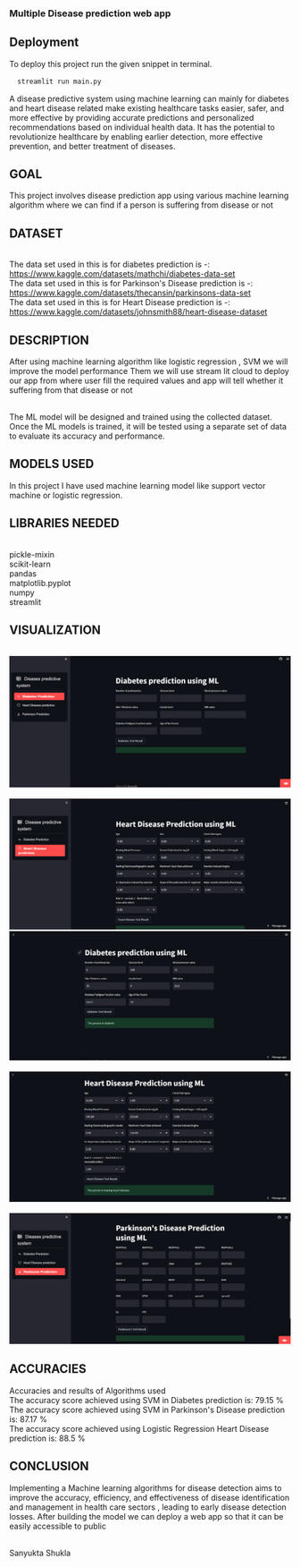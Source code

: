 ### Multiple Disease prediction web app

## Deployment

To deploy this project run the given snippet in terminal.

```bash
  streamlit run main.py
```
<p>A disease predictive system using machine learning can mainly for diabetes and heart disease related make existing healthcare tasks easier, safer, and more effective by providing accurate predictions and personalized recommendations based on individual health data. It has the potential to revolutionize healthcare by enabling earlier detection, more effective prevention, and better treatment of diseases.</p>


## GOAL

This project involves disease prediction app using various machine learning algorithm where we can find if a person is suffering from disease or not

## DATASET

<br>The data set used in this is for diabetes prediction is -: https://www.kaggle.com/datasets/mathchi/diabetes-data-set
<br>The data set used in this is for Parkinson's Disease prediction is -: https://www.kaggle.com/datasets/thecansin/parkinsons-data-set
<br>The data set used in this is for Heart Disease prediction is -: https://www.kaggle.com/datasets/johnsmith88/heart-disease-dataset

## DESCRIPTION

After using machine learning algorithm like logistic regression , SVM we will improve the model performance
Them we will use stream lit cloud to deploy our app from where user fill the required values and app will tell whether it suffering from that disease or not

<br>The ML model will be designed and trained using the collected dataset.
<br>Once the ML models is trained, it will be tested using a separate set of data to evaluate its accuracy and performance.


## MODELS USED

In this project I have used machine learning model like support vector machine or logistic regression.

## LIBRARIES NEEDED

<br>pickle-mixin
<br>scikit-learn
<br>pandas
<br>matplotlib.pyplot
<br>numpy
<br>streamlit

## VISUALIZATION

<br>![dataset](https://github.com/Shubhamkumar-op/Disease_prediction/blob/main/images/img1.png)</br>
<br>![accuracy](https://github.com/Shubhamkumar-op/Disease_prediction/blob/main/images/Screenshot%202023-03-31%20212018.png)
<br>![multiple prediction](https://github.com/Shubhamkumar-op/Disease_prediction/blob/main/images/Screenshot%202023-03-31%20211719.png)</br>
<br>![multiple prediction](https://github.com/Shubhamkumar-op/Disease_prediction/blob/main/images/Screenshot%202023-03-31%20211527.png)</br>
<br>![hr](https://github.com/Shubhamkumar-op/Disease_prediction/blob/main/images/img2.png)

## ACCURACIES

Accuracies and results of Algorithms used
<br>The accuracy score achieved using SVM in Diabetes prediction is: 79.15 %
<br>The accuracy score achieved using SVM in Parkinson's Disease prediction is: 87.17 %
<br>The accuracy score achieved using Logistic Regression Heart Disease prediction is: 88.5 %

## CONCLUSION

Implementing a Machine learning algorithms for disease detection aims to improve the accuracy, efficiency, and effectiveness of disease identification and management in health care sectors , leading to early disease detection losses.
After building the model we can deploy a web app so that it can be easily accessible to public

<br>Sanyukta Shukla</br>
